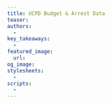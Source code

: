 ```yaml
---
title: UCPD Budget & Arrest Data
teaser: 
authors:
  - 
key_takeaways:
  - 
featured_image:
  url: 
og_image: 
stylesheets:
  - 
scripts:
  -
---
```

